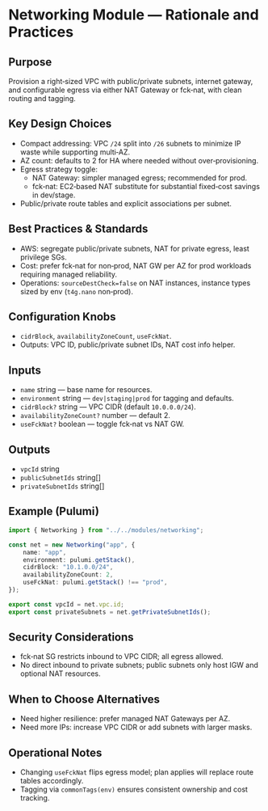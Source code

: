 # Networking Module — Rationale and Practices

## Purpose

Provision a right‑sized VPC with public/private subnets, internet gateway, and configurable egress via either NAT Gateway or fck‑nat, with clean routing and tagging.

## Key Design Choices

- Compact addressing: VPC `/24` split into `/26` subnets to minimize IP waste while supporting multi‑AZ.
- AZ count: defaults to 2 for HA where needed without over‑provisioning.
- Egress strategy toggle:
    - NAT Gateway: simpler managed egress; recommended for prod.
    - fck‑nat: EC2‑based NAT substitute for substantial fixed‑cost savings in dev/stage.
- Public/private route tables and explicit associations per subnet.

## Best Practices & Standards

- AWS: segregate public/private subnets, NAT for private egress, least privilege SGs.
- Cost: prefer fck‑nat for non‑prod, NAT GW per AZ for prod workloads requiring managed reliability.
- Operations: `sourceDestCheck=false` on NAT instances, instance types sized by env (`t4g.nano` non‑prod).

## Configuration Knobs

- `cidrBlock`, `availabilityZoneCount`, `useFckNat`.
- Outputs: VPC ID, public/private subnet IDs, NAT cost info helper.

## Inputs

- `name` string — base name for resources.
- `environment` string — `dev|staging|prod` for tagging and defaults.
- `cidrBlock?` string — VPC CIDR (default `10.0.0.0/24`).
- `availabilityZoneCount?` number — default 2.
- `useFckNat?` boolean — toggle fck‑nat vs NAT GW.

## Outputs

- `vpcId` string
- `publicSubnetIds` string[]
- `privateSubnetIds` string[]

## Example (Pulumi)

```ts
import { Networking } from "../../modules/networking";

const net = new Networking("app", {
    name: "app",
    environment: pulumi.getStack(),
    cidrBlock: "10.1.0.0/24",
    availabilityZoneCount: 2,
    useFckNat: pulumi.getStack() !== "prod",
});

export const vpcId = net.vpc.id;
export const privateSubnets = net.getPrivateSubnetIds();
```

## Security Considerations

- fck‑nat SG restricts inbound to VPC CIDR; all egress allowed.
- No direct inbound to private subnets; public subnets only host IGW and optional NAT resources.

## When to Choose Alternatives

- Need higher resilience: prefer managed NAT Gateways per AZ.
- Need more IPs: increase VPC CIDR or add subnets with larger masks.

## Operational Notes

- Changing `useFckNat` flips egress model; plan applies will replace route tables accordingly.
- Tagging via `commonTags(env)` ensures consistent ownership and cost tracking.
